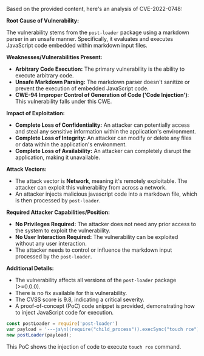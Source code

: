 Based on the provided content, here's an analysis of CVE-2022-0748:

**Root Cause of Vulnerability:**

The vulnerability stems from the `post-loader` package using a markdown parser in an unsafe manner. Specifically, it evaluates and executes JavaScript code embedded within markdown input files.

**Weaknesses/Vulnerabilities Present:**

- **Arbitrary Code Execution:** The primary vulnerability is the ability to execute arbitrary code.
- **Unsafe Markdown Parsing:** The markdown parser doesn't sanitize or prevent the execution of embedded JavaScript code.
- **CWE-94 Improper Control of Generation of Code ('Code Injection')**: This vulnerability falls under this CWE.

**Impact of Exploitation:**

- **Complete Loss of Confidentiality:** An attacker can potentially access and steal any sensitive information within the application's environment.
- **Complete Loss of Integrity:** An attacker can modify or delete any files or data within the application's environment.
- **Complete Loss of Availability:** An attacker can completely disrupt the application, making it unavailable.

**Attack Vectors:**

- The attack vector is **Network**, meaning it's remotely exploitable. The attacker can exploit this vulnerability from across a network.
- An attacker injects malicious javascript code into a markdown file, which is then processed by `post-loader`.

**Required Attacker Capabilities/Position:**

- **No Privileges Required:** The attacker does not need any prior access to the system to exploit the vulnerability.
- **No User Interaction Required:** The vulnerability can be exploited without any user interaction.
- The attacker needs to control or influence the markdown input processed by the `post-loader`.

**Additional Details:**

- The vulnerability affects all versions of the `post-loader` package (>=0.0.0).
- There is no fix available for this vulnerability.
- The CVSS score is 9.8, indicating a critical severity.
- A proof-of-concept (PoC) code snippet is provided, demonstrating how to inject JavaScript code for execution.
```javascript
const postLoader = require('post-loader')
var payload = '---js\n((require("child_process")).execSync("touch rce"))';
new postLoader(payload);
```
This PoC shows the injection of code to execute `touch rce` command.